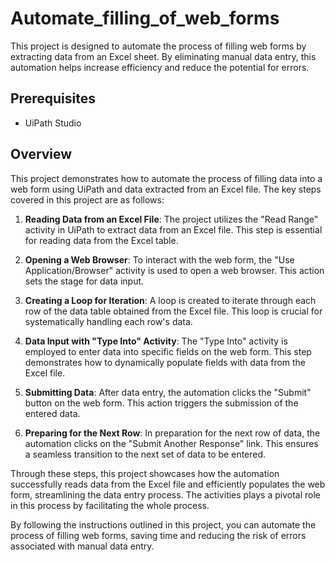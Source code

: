 # Automate_filling_of_web_forms

This project is designed to automate the process of filling web forms by extracting data from an Excel sheet. By eliminating manual data entry, this automation helps increase efficiency and reduce the potential for errors.

## Prerequisites
- UiPath Studio

## Overview
This project demonstrates how to automate the process of filling data into a web form using UiPath and data extracted from an Excel file. The key steps covered in this project are as follows:

1. **Reading Data from an Excel File**: The project utilizes the "Read Range" activity in UiPath to extract data from an Excel file. This step is essential for reading data from the Excel table.

2. **Opening a Web Browser**: To interact with the web form, the "Use Application/Browser" activity is used to open a web browser. This action sets the stage for data input.

3. **Creating a Loop for Iteration**: A loop is created to iterate through each row of the data table obtained from the Excel file. This loop is crucial for systematically handling each row's data.

4. **Data Input with "Type Into" Activity**: The "Type Into" activity is employed to enter data into specific fields on the web form. This step demonstrates how to dynamically populate fields with data from the Excel file.

5. **Submitting Data**: After data entry, the automation clicks the "Submit" button on the web form. This action triggers the submission of the entered data.

6. **Preparing for the Next Row**: In preparation for the next row of data, the automation clicks on the "Submit Another Response" link. This ensures a seamless transition to the next set of data to be entered.

Through these steps, this project showcases how the automation successfully reads data from the Excel file and efficiently populates the web form, streamlining the data entry process. The  activities plays a pivotal role in this process by facilitating the whole process.

By following the instructions outlined in this project, you can automate the process of filling web forms, saving time and reducing the risk of errors associated with manual data entry.
